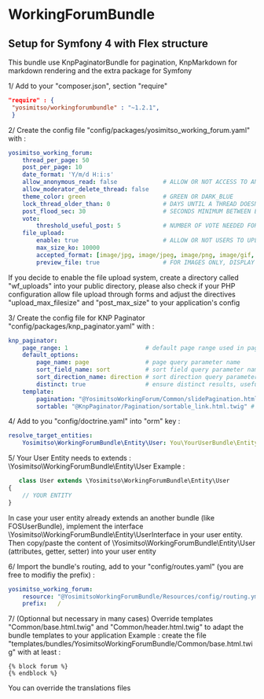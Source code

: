 WorkingForumBundle
==================

Setup for Symfony 4 with Flex structure
------------------

This bundle use KnpPaginatorBundle for pagination, KnpMarkdown for markdown rendering and the extra package for Symfony

1/ Add to your "composer.json", section "require"
````json
"require" : {
 "yosimitso/workingforumbundle" : "~1.2.1",
 }
````

2/ Create the config file "config/packages/yosimitso_working_forum.yaml" with :

````yml
yosimitso_working_forum:
    thread_per_page: 50
    post_per_page: 10
    date_format: 'Y/m/d H:i:s'
    allow_anonymous_read: false             # ALLOW OR NOT ACCESS TO ANONYMOUS USERS
    allow_moderator_delete_thread: false
    theme_color: green                      # GREEN OR DARK_BLUE
    lock_thread_older_than: 0               # DAYS UNTIL A THREAD DOESN'T ACCEPT NEW POSTS, 0 MEANS DISABLED
    post_flood_sec: 30                      # SECONDS MINIMUM BETWEEN EACH POST FROM A SAME USER 
    vote:
        threshold_useful_post: 5            # NUMBER OF VOTE NEEDED FOR A POST TO BE CONSIDERED AS USEFUL
    file_upload:
        enable: true                        # ALLOW OR NOT USERS TO UPLOAD ENCLOSED FILES 
        max_size_ko: 10000
        accepted_format: [image/jpg, image/jpeg, image/png, image/gif, image/tiff, application/pdf]
        preview_file: true                  # FOR IMAGES ONLY, DISPLAY A THUMBNAIL 
````
If you decide to enable the file upload system, create a directory called "wf_uploads" into your public directory,
please also check if your PHP configuration allow file upload through forms and adjust the directives "upload_max_filesize" and "post_max_size" to your application's config

3/ Create the config file for KNP Paginator "config/packages/knp_paginator.yaml" with :
````yml
knp_paginator:
    page_range: 1                      # default page range used in pagination control
    default_options:
        page_name: page                # page query parameter name
        sort_field_name: sort          # sort field query parameter name
        sort_direction_name: direction # sort direction query parameter name
        distinct: true                 # ensure distinct results, useful when ORM queries are using GROUP BY statements
    template:
        pagination: "@YosimitsoWorkingForum/Common/slidePagination.html.twig"     # sliding pagination controls template
        sortable: "@KnpPaginator/Pagination/sortable_link.html.twig" # sort link template
````

4/ Add to you "config/doctrine.yaml" into "orm" key :
````yml
resolve_target_entities:
    Yosimitso\WorkingForumBundle\Entity\User: You\YourUserBundle\Entity\YourUser
````

5/ Your User Entity needs to extends : \Yosimitso\WorkingForumBundle\Entity\User
Example :
````php
   class User extends \Yosimitso\WorkingForumBundle\Entity\User
{
    // YOUR ENTITY
}
````
In case your user entity already extends an another bundle (like FOSUserBundle), implement the interface \Yosimitso\WorkingForumBundle\Entity\UserInterface
in your user entity. Then copy/paste the content of \Yosimitso\WorkingForumBundle\Entity\User (attributes, getter, setter) into your user entity

6/ Import the bundle's routing, add to your "config/routes.yaml" (you are free to modifiy the prefix) :
````yml
yosimitso_working_forum:
    resource: "@YosimitsoWorkingForumBundle/Resources/config/routing.yml"
    prefix:   /
````    

7/ (Optionnal but necessary in many cases)
Override templates "Common/base.html.twig" and "Common/header.html.twig" to adapt the bundle templates to your application
Example : create the file "templates/bundles/YosimitsoWorkingForumBundle/Common/base.html.twig" with at least :
````twig
{% block forum %}
{% endblock %}
````

You can override the translations files

